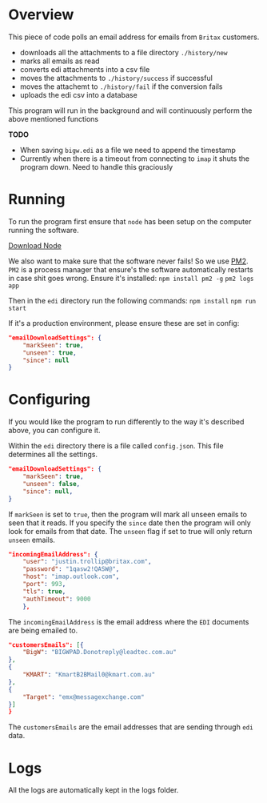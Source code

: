 # Overview 
This piece of code polls an email address for emails from `Britax` customers. 

* downloads all the attachments to a file directory `./history/new`
* marks all emails as read
* converts edi attachments into a csv file
* moves the attachments to `./history/success` if successful
* moves the attachemt to `./history/fail` if the conversion fails
* uploads the edi csv into a database

This program will run in the background and will continuously perform the above mentioned functions

**TODO**
* When saving `bigw.edi` as a file we need to append the timestamp
* Currently when there is a timeout from connecting to `imap` it shuts the program down. Need to handle this graciously

# Running
To run the program first ensure that `node` has been setup on the computer running the software.

[Download Node](https://nodejs.org/en/download/current/)

We also want to make sure that the software never fails! So we use [PM2](https://pm2.io). `PM2` is a process manager that ensure's the software automatically restarts in case shit goes wrong. Ensure it's installed:
`npm install pm2 -g`
`pm2 logs app`

Then in the `edi` directory run the following commands:
`npm install`
`npm run start`

If it's a production environment, please ensure these are set in config:
```json
"emailDownloadSettings": {
    "markSeen": true,
    "unseen": true,
    "since": null
}
```
# Configuring
If you would like the program to run differently to the way it's described above, you can configure it.

Within the `edi` directory there is a file called `config.json`. This file determines all the settings. 

```json
"emailDownloadSettings": {
    "markSeen": true,
    "unseen": false,
    "since": null,
}
```
If `markSeen` is set to `true`, then the program will mark all unseen emails to seen that it reads. If you specify the `since` date then the program will only look for emails from that date. The `unseen` flag if set to true will only return `unseen` emails.

```json
"incomingEmailAddress": {
    "user": "justin.trollip@britax.com",
    "password": "1qasw2!QASW@",
    "host": "imap.outlook.com",
    "port": 993,
    "tls": true,
    "authTimeout": 9000
    },
```
The `incomingEmailAddress` is the email address where the `EDI` documents are being emailed to.

```json
"customersEmails": [{
    "BigW": "BIGWPAD.Donotreply@leadtec.com.au"
},
{
    "KMART": "KmartB2BMail0@kmart.com.au"
},
{
    "Target": "emx@messagexchange.com"
}]
}
```

The `customersEmails` are the email addresses that are sending through `edi` data.



# Logs
All the logs are automatically kept in the logs folder.
